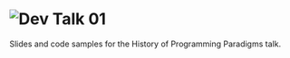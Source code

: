 # ![Dev Talk 01](https://github.com/ferrao/hist-prog-paradigms/blob/master/slides/src/img/ac-dev-talk-01.png)

Slides and code samples for the History of Programming Paradigms talk.
